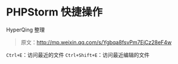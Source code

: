 # PHPStorm 快捷操作

HyperQing 整理

>原文：http://mp.weixin.qq.com/s/Ygbqa8fsvPm7EjCz28eF4w

`Ctrl+E`：访问最近的文件
`Ctrl+Shift+E`：访问最近编辑的文件